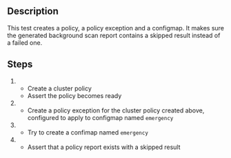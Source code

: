 ## Description

This test creates a policy, a policy exception and a configmap.
It makes sure the generated background scan report contains a skipped result instead of a failed one.

## Steps

1.  - Create a cluster policy
    - Assert the policy becomes ready
1.  - Create a policy exception for the cluster policy created above, configured to apply to configmap named `emergency`
1.  - Try to create a confimap named `emergency`
1.  - Assert that a policy report exists with a skipped result
